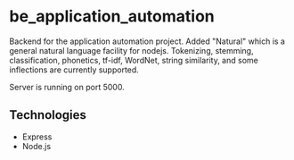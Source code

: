 # be_application_automation

Backend for the application automation project. Added "Natural" which is a general natural language facility for nodejs. Tokenizing, stemming, classification, phonetics, tf-idf, WordNet, string similarity, and some inflections are currently supported.

Server is running on port 5000.

## Technologies

- Express
- Node.js
